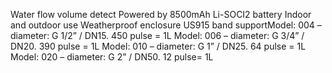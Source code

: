 Water flow volume detect
Powered by 8500mAh Li-SOCI2 battery
Indoor and outdoor use
Weatherproof enclosure
US915 band supportModel: 004 – diameter: G 1/2” / DN15. 450 pulse = 1L
Model: 006 – diameter: G 3/4” / DN20. 390 pulse = 1L
Model: 010 – diameter: G 1” / DN25. 64 pulse = 1L
Model: 020 – diameter: G 2” / DN50. 12 pulse= 1L
